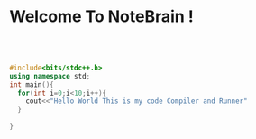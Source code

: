 # Welcome To NoteBrain !

<br />

<br />

```C++
#include<bits/stdc++.h>
using namespace std;
int main(){
  for(int i=0;i<10;i++){
    cout<<"Hello World This is my code Compiler and Runner"
  }
  
}
```

<br />

<br />

<br />

